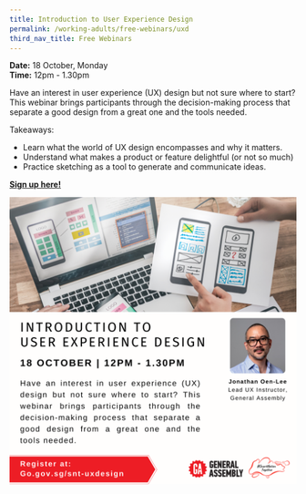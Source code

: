 ```yaml
---
title: Introduction to User Experience Design
permalink: /working-adults/free-webinars/uxd
third_nav_title: Free Webinars
---
```

**Date:** 18 October, Monday
<br> **Time:** 12pm - 1.30pm

Have an interest in user experience (UX) design but not sure where to start? This webinar brings participants through the decision-making process that separate a good design from a great one and the tools needed.  

Takeaways:
* Learn what the world of UX design encompasses and why it matters.
* Understand what makes a product or feature delightful (or not so much)
* Practice sketching as a tool to generate and communicate ideas.

[**Sign up here!**](https://zoom.us/webinar/register/1916330590343/WN_KjI5QK41R96VIzux2CxZaQ)

![Alt text for image on Isomer site](/images/WA-uxdoct.png)